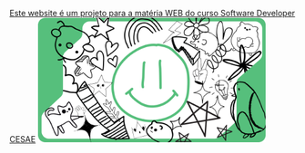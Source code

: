 <a href="https://guilherme-carasek.github.io" target ="_blank">Este website é um projeto para a matéria WEB do curso Software Developer CESAE</a>
<img src="multimedia/happybois.png" width="400px">
